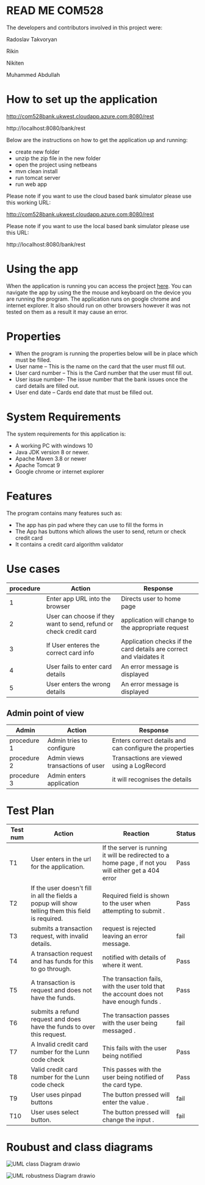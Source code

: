 # READ ME COM528
The developers and contributors involved in this project were:

Radoslav Takvoryan

Rikin

Nikiten

Muhammed Abdullah




# How to set up the application 
http://com528bank.ukwest.cloudapp.azure.com:8080/rest 

http://localhost:8080/bank/rest



Below are the instructions on how to get the application up and running:


 - create new folder
 - unzip the zip file in the new folder
 - open the project using netbeans 
 - mvn clean install
 - run tomcat server
 - run web app 

Please note if you want to use the cloud based bank simulator please use this working URL:

http://com528bank.ukwest.cloudapp.azure.com:8080/rest 

Please note if you want to use the local based bank simulator please use this URL:

http://localhost:8080/bank/rest







# Using the app
When the application is running you can access the project [here](http://localhost:8080/). 
You can navigate the app by using the
the mouse and keyboard on the device you are running the program. 
The application runs on google chrome and internet explorer. 
It also should run on other browsers however it was not tested on 
them as a result it may cause an error. 
# Properties
 - When the program is running the properties below will be in place which must be filled. 
 - User name – This is the name on the card that the user must fill out.
 - User card number – This is the Card number that the user must fill out.
 - User issue number- The issue number that the bank issues once the card details are filled out.
 - User end date –  Cards end date that must be filled out.

# System Requirements
The system requirements for this application is:
 - A working PC with windows 10 
 - Java JDK version 8 or newer.
 - Apache Maven 3.8 or newer
 - Apache Tomcat 9
 - Google chrome or internet explorer 

# Features
The program contains many features such as:
- The app has pin pad where they can use to fill the forms in 
- The  App has buttons which allows the  user to send, return or check credit card
- It contains a credit card algorithm validator
# Use cases 



| procedure | Action | Response|
|------|--------|---------|
| 1 | Enter app URL into the browser | Directs user to home page | 
| 2 | User can choose if they want to send, refund or check credit card|  application will change to the appropriate request |
| 3 | If User enteres the correct card info| Application checks if the card details are correct and vlaidates it |
| 4 | User fails to enter card details | An error message is displayed |
| 5 | User enters the wrong details | An error message is displayed |

## Admin point of view

|Admin | Action | Response|
|------|--------|---------|
| procedure 1 | Admin tries to configure |  Enters correct details and can configure the properties|
| procedure 2 | Admin views transactions of user | Transactions are viewed using a LogRecord |
| procedure 3 | Admin enters application | it will recognises the details |






# Test Plan 

| Test num  | Action                                                                                            |  Reaction                                                                                                                                   | Status |
| --------- | ------------------------------------------------------------------------------------------------- | --------------------------------------------------------------------------------------------------------------------------------------------------- | ------ |
| T1       | User enters in the url for the  application.                | If the server is running it will be redirected to a home page , if not you will either get a 404 error | Pass|
| T2     | If the user doesn't fill in all the fields a popup will show telling them this field is required.     | Required field is shown to the user when attempting to submit .                                                                               | Pass |
| T3     | submits a transaction request, with invalid details.                                    | request is rejected leaving an error message.                                                 | fail |
| T4     | A transaction request and has funds for this to go through.     |   notified with details of where it went.                                                                                     | Pass |
| T5     | A transaction is request and does not have the funds. | The transaction fails, with the user told  that the account does not have enough funds .                                 | Pass|
| T6     | submits a refund request and does have the funds to over this request. | The transaction passes with the user being messaged .                       | fail |
| T7     | A Invalid credit card number for the Lunn code check | This fails with the user being notified                        | Pass |
| T8     | Valid credit card number for the Lunn code check | This passes with the user being notified of the card type.                       | Pass |
| T9     | User uses pinpad buttons | The button pressed will enter the value .          | fail|
| T10     | User uses select button. | The button pressed will change the input . | fail |

# Roubust and class diagrams 

![UML class Diagram drawio](https://user-images.githubusercontent.com/72072104/142485741-1daec6ca-1fbb-4afc-a085-899137becd61.png)





![UML robustness Diagram drawio](https://user-images.githubusercontent.com/72072104/142485785-b2594fcd-9ae8-4ea9-8c67-1777ddfbf127.png)




